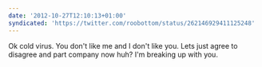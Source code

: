 ```yaml
---
date: '2012-10-27T12:10:13+01:00'
syndicated: 'https://twitter.com/roobottom/status/262146929411125248'
---
```

Ok cold virus. You don't like me and I don't like you. Lets just agree to disagree and part company now huh? I'm breaking up with you.
